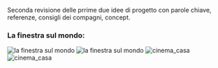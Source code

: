 Seconda revisione delle prrime due idee di progetto con parole chiave, referenze, consigli dei compagni, concept.  
  
### La finestra sul mondo:  
![la finestra sul mondo](https://github.com/eleonoradfr/archive/blob/master/eleonoradfr/Progetto/01_due_idee_di_progetto/revisione_2/2_idee_progetto_revisione_2_finestra.png)
![la finestra sul mondo](https://github.com/eleonoradfr/archive/blob/master/eleonoradfr/Progetto/01_due_idee_di_progetto/revisione_2/2_idee_progetto_revisione_2_finestra_concept.png)
![cinema_casa](https://github.com/eleonoradfr/archive/blob/master/eleonoradfr/Progetto/01_due_idee_di_progetto/revisione_2/2_idee_progetto_revisione_2_cinema.png)
![cinema_casa](https://github.com/eleonoradfr/archive/blob/master/eleonoradfr/Progetto/01_due_idee_di_progetto/revisione_2/2_idee_progetto_revisione_2_cinema_concept.png)
